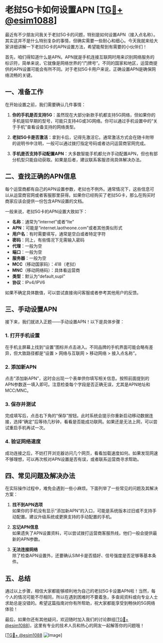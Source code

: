 # 老挝5G卡如何设置APN [[TG💪+ @esim1088](https://t.me/s/esim1088)]

最近有不少朋友问我关于老挝5G卡的问题，特别是如何设置APN（接入点名称）。其实这并不是什么特别复杂的事情，但确实需要一些耐心和细心。今天我就来给大家详细讲解一下老挝5G卡的APN设置方法，希望能帮到有需要的小伙伴们！

首先，咱们得知道什么是APN。APN就是手机连接互联网时用来识别网络服务的标识符，简单来说，它就像是网络世界的“门牌号”。不同的国家和地区，运营商提供的APN设置可能会有所不同。对于老挝5G卡用户来说，正确设置APN是确保网络流畅的关键。

## 一、准备工作

在开始设置之前，我们需要确认几件事情：

1. **你的手机是否支持5G**：虽然现在大部分新款手机都支持5G网络，但如果你的手机是较早期的型号，可能只支持4G或3G网络。你可以通过手机设置中的“关于手机”查看设备支持的网络类型。

2. **老挝5G卡是否激活**：拿到卡后，记得先激活它。通常激活方式会在随卡附带的说明书中注明，一般可以通过拨打指定号码或者访问运营商官网完成。

3. **手机是否支持手动配置APN**：大多数智能手机都允许手动配置APN，但也有部分机型只能自动获取。如果是后者，建议联系客服咨询具体解决办法。

## 二、查找正确的APN信息

每个运营商都有自己的APN设置参数，老挝也不例外。通常情况下，这些信息可以从运营商官网或者客服那里获得。如果你已经购买了老挝5G卡，那么在购买时商家应该会提供一份包含APN设置的文档。

一般来说，老挝5G卡的APN设置大致如下：
- **名称**：通常为“internet”或者“lte”
- **APN**：可能是“internet.laotheone.com”或者其他类似形式
- **用户名**：有时需要填写，通常是空白或者特定字符
- **密码**：同上，有些情况下无需输入密码
- **代理**：一般为空
- **端口**：一般为空
- **服务器**：一般为空
- **MCC**（移动国家码）：418（老挝）
- **MNC**（移动网络码）：具体看运营商
- **类型**：默认为“default,supl”
- **协议**：IPv4/IPV6

如果不确定具体数值，可以尝试直接询问客服或者参考其他用户的反馈。

## 三、手动设置APN

接下来，我们就进入正题——手动设置APN！以下是具体步骤：

### 1. 打开手机设置

在手机主屏幕上找到“设置”图标并点击进入。不同品牌的手机界面可能会略有差异，但大致路径都是“设置 > 网络与互联网 > 移动网络 > 接入点名称”。

### 2. 添加新APN

点击“添加新APN”，这时会出现一个表单供你填写相关信息。按照前面提到的APN参数逐一填入即可。注意检查每个字段是否正确无误，尤其是APN地址和MCC/MNC。

### 3. 保存并测试

完成填写后，点击右下角的“保存”按钮。此时系统会提示你重新启动移动数据连接，选择“确定”后等待几秒钟，看看是否能成功联网。如果还是无法上网，可以尝试重启手机再试一次。

### 4. 验证网络速度

成功连接之后，不妨打开浏览器访问几个网页，看看加载速度如何。如果发现网速不够理想，可以再次核对APN设置是否有误，或者联系运营商寻求帮助。

## 四、常见问题及解决办法

在实际操作过程中，难免会遇到一些小麻烦。下面列举了一些常见的问题及其解决方案：

1. **找不到APN选项**  
   如果你的手机没有显示“添加新APN”的入口，可能是系统版本过旧或不支持手动配置。建议升级系统或更换支持的手动配置的手机。

2. **忘记APN信息**  
   如果遗失了APN设置资料，可以尝试拨打运营商客服热线，他们一般会提供最新的APN参数。

3. **无法连接网络**  
   除了检查APN设置外，还要确认SIM卡是否插好、信号强度是否足够等基本条件。

## 五、总结

通过以上步骤，相信大家都能够顺利地为自己的老挝5G卡设置APN啦！当然，每个人的情况可能不尽相同，所以在遇到困难时不要着急，多查阅资料或向专业人士求助总是没错的。希望这篇指南对你有所帮助，祝大家都能享受到畅快的5G网络体验！

最后，如果你还有其他疑问，欢迎随时加入我们的讨论群组[[TG💪+ @esim1088](https://t.me/s/esim1088)]，这里有专业的技术人员和热心的网友一起解答你的问题哦！

[[TG💪+ @esim1088](https://t.me/s/esim1088) ![Image](https://i.postimg.cc/4NQfJmqS/Snipaste-2025-05-13-00-14-12.png)]